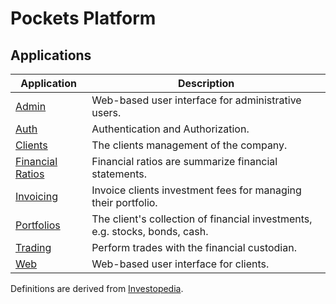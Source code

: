 # Pockets Platform

## Applications

|                    Application                    |                                 Description                                 |
| ------------------------------------------------- | --------------------------------------------------------------------------- |
| [Admin](./README.md)                              | Web-based user interface for administrative users.                          |
| [Auth](./README.md)                               | Authentication and Authorization.                                           |
| [Clients](./README.md)                            | The clients management of the company.                                      |
| [Financial Ratios](./financial_ratios/index.html) | Financial ratios are summarize financial statements.                        |
| [Invoicing](./README.md)                          | Invoice clients investment fees for managing their portfolio.               |
| [Portfolios](./README.md)                         | The client's collection of financial investments, e.g. stocks, bonds, cash. |
| [Trading](./README.md)                            | Perform trades with the financial custodian.                                |
| [Web](./README.md)                                | Web-based user interface for clients.                                       |

Definitions are derived from [Investopedia](https://www.investopedia.com/financial-term-dictionary-4769738).
